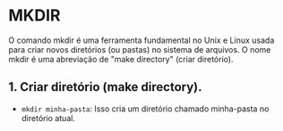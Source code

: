 # MKDIR

O comando mkdir é uma ferramenta fundamental no Unix e Linux usada para criar novos diretórios (ou pastas) no sistema de arquivos. O nome mkdir é uma abreviação de "make directory" (criar diretório).
## 1. Criar diretório (make directory).
- `mkdir minha-pasta`: Isso cria um diretório chamado minha-pasta no diretório atual.